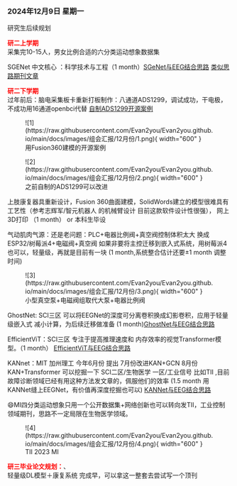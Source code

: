 ### 2024年12月9日 星期一

研究生后续规划

<span style="color: red; font-weight: bold;">研二上学期 </span>
</br>
采集完10-15人，男女比例合适的六分类运动想象数据集

SGENet 中文核心 ：科学技术与工程（1 month）[SGeNet与EEG结合思路](https://evan2you.github.io/%E8%AE%BA%E6%96%87%E6%95%B4%E7%90%86/SGENet/)   [类似思路期刊文章](http://www.stae.com.cn/jsygc/article/abstract/2307637)

<span style="color: red; font-weight: bold;">研二下学期 </span>
</br>
过年前后：脑电采集板卡重新打板制作：八通道ADS1299，调试成功，干电极，不成功用16通道openbci代替
[自制ADS1299开源案例](https://github.com/YuTaoV5/YuEEG)

<figure markdown="span">
  ![1](https://raw.githubusercontent.com/Evan2you/Evan2you.github.io/main/docs/images/组会汇报/12月份/1.png){ width="600" }
  <figcaption>用Fusion360建模的开源案例</figcaption>
</figure>

<figure markdown="span">
  ![2](https://raw.githubusercontent.com/Evan2you/Evan2you.github.io/main/docs/images/组会汇报/12月份/2.png){ width="600" }
  <figcaption>之前自制的ADS1299可以改进</figcaption>
</figure>


上肢康复器具重新设计，Fusion 360曲面建模，SolidWords建立的模型很难具有工艺性（参考志辉军/智元机器人 的机械臂设计 目前这款软件设计性很强）， 网上3D打印 （1 month） or 本科生毕设

气动肌肉气源：还是老问题：PLC+电器比例阀+真空阀控制体积太大 换成 ESP32/树莓派4+电磁阀+真空阀 如果非要将主控迁移到嵌入式系统，用树莓派4也可以，轻量级，再就是目前有一块 (1 month,系统整合估计还要±1 month 调整时间)

<figure markdown="span">
  ![3](https://raw.githubusercontent.com/Evan2you/Evan2you.github.io/main/docs/images/组会汇报/12月份/3.png){ width="600" }
  <figcaption>小型真空泵+电磁阀组取代大泵+电器比例阀</figcaption>
</figure>


GhostNet: SCI三区 可以将EEGNet的深度可分离卷积换成幻影卷积，应用于轻量级嵌入式 减小计算，为后续迁移做准备 (1 month)[GhostNet与EEG结合思路](https://evan2you.github.io/%E8%AE%BA%E6%96%87%E6%95%B4%E7%90%86/GhostNet/)

EfficientViT：SCI三区 专注于提⾼推理速度和 内存效率的视觉Transformer模型。（1 month） [EfficientViT与EEG结合思路](https://evan2you.github.io/%E8%AE%BA%E6%96%87%E6%95%B4%E7%90%86/EfficientViT/)

KANnet：MIT 加州理工 今年6月份 提出 7月份改进KAN+GCN 8月份KAN+Transformer 可以挖掘一下 SCI二区/生物医学 一区/工业信号 比如TII ,目前故障诊断领域已经有用这种方法发文章的，佩服他们的效率 (1.5 month 用KANNet缝上EEGNet，有价值再深度挖掘也可以)
[KANNet与EEG结合思路](https://evan2you.github.io/%E8%AE%BA%E6%96%87%E6%95%B4%E7%90%86/KANNet/)

:smile:MI四分类运动想象只用一个公开数据集+网络创新也可以转向发TII，工业控制领域期刊，思路不一定局限在生物医学领域。

<figure markdown="span">
  ![4](https://raw.githubusercontent.com/Evan2you/Evan2you.github.io/main/docs/images/组会汇报/12月份/4.png){ width="600" }
  <figcaption>TII 2023 MI</figcaption>
</figure>

<span style="color: red; font-weight: bold;">研三毕业论文规划：</span>、
</br>
轻量级DL模型＋康复系统  完成早，可以拿这一整套去尝试写一个顶刊













